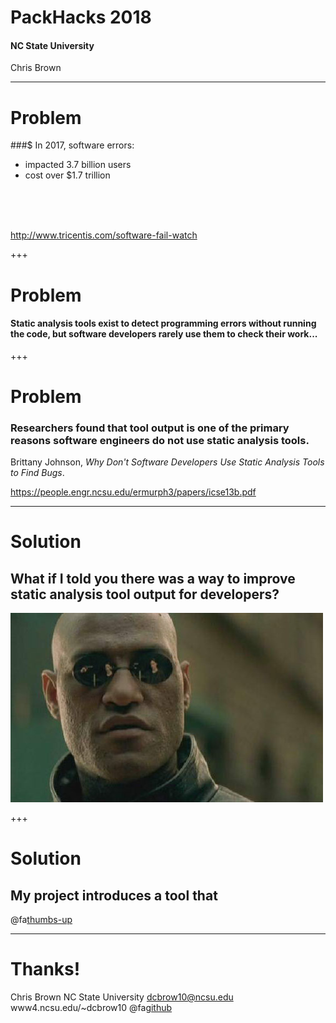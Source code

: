 # PackHacks 2018
#### NC State University
<span class="byline">Chris Brown</span>

---
# Problem

###$ In 2017, software errors:
* impacted 3.7 billion users
* cost over $1.7 trillion 
<br>
<br>
<br>

http://www.tricentis.com/software-fail-watch

+++
# Problem
#### Static analysis tools exist to detect programming errors without running the code, but software developers rarely use them to check their work...

+++
# Problem

### Researchers found that __tool output__ is one of the primary reasons software engineers do not use static analysis tools.

<span class="byline">Brittany Johnson, *Why Don't Software Developers Use Static Analysis Tools to Find Bugs*.</span>

https://people.engr.ncsu.edu/ermurph3/papers/icse13b.pdf
 
---

# Solution

## What if I told you there was a way to improve static analysis tool output for developers?

![img](images/morpheus.jpg)

+++

# Solution

## My project introduces a tool that

@fa[thumbs-up]()

---

# Thanks!

Chris Brown
NC State University
dcbrow10@ncsu.edu
www4.ncsu.edu/~dcbrow10
@fa[github](chbrown13)

